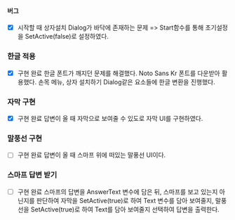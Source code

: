 #### 버그
- [x] 시작할 때 상자설치 Dialog가 바닥에 존재하는 문제 => Start함수를 통해 초기설정을 SetActive(false)로 설정하였다.
### 한글 적용
- [x] 구현 완료
한글 폰트가 깨지던 문제를 해결했다. Noto Sans Kr 폰트를 다운받아 활용했다.
손목 메뉴, 상자 설치하기 Dialog같은 요소들에 한글 변환을 진행했다.
### 자막 구현
- [x] 구현 완료
답변이 올 때 자막으로 보여줄 수 있도로 자막 UI를 구현하였다.
### 말풍선 구현
- [ ] 구현 완료
답변이 올 때 스마프 위에 떠있는 말풍선 UI이다.
### 스마프 답변 받기
- [ ] 구현 완료
스마프의 답변을 AnswerText 변수에 담은 뒤, 스마프를 보고 있는지 아닌지를 판단하여 자막을 SetActive(true)로 하여 Text 변수를 담아 보여줄지, 말풍선을 SetActive(true)로 하여 Text를 담아 보여줄지 선택하여 답변을 출력한다.